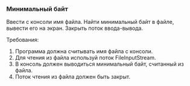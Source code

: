 
### Минимальный байт

Ввести с консоли имя файла.
Найти минимальный байт в файле, вывести его на экран.
Закрыть поток ввода-вывода.


Требования:
1.	Программа должна считывать имя файла с консоли.
2.	Для чтения из файла используй поток FileInputStream.
3.	В консоль должен выводиться минимальный байт, считанный из файла.
4.	Поток чтения из файла должен быть закрыт.


